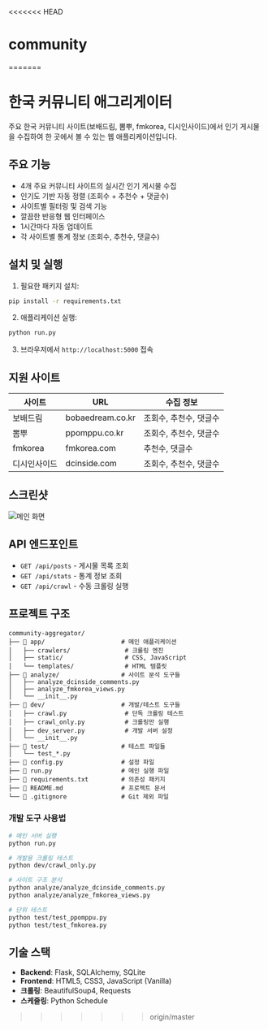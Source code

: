 <<<<<<< HEAD
# community
=======
# 한국 커뮤니티 애그리게이터

주요 한국 커뮤니티 사이트(보배드림, 뽐뿌, fmkorea, 디시인사이드)에서 인기 게시물을 수집하여 한 곳에서 볼 수 있는 웹 애플리케이션입니다.

## 주요 기능

- 4개 주요 커뮤니티 사이트의 실시간 인기 게시물 수집
- 인기도 기반 자동 정렬 (조회수 + 추천수 + 댓글수)
- 사이트별 필터링 및 검색 기능
- 깔끔한 반응형 웹 인터페이스
- 1시간마다 자동 업데이트
- 각 사이트별 통계 정보 (조회수, 추천수, 댓글수)

## 설치 및 실행

1. 필요한 패키지 설치:
```bash
pip install -r requirements.txt
```

2. 애플리케이션 실행:
```bash
python run.py
```

3. 브라우저에서 `http://localhost:5000` 접속

## 지원 사이트

| 사이트 | URL | 수집 정보 |
|--------|-----|-----------|
| 보배드림 | bobaedream.co.kr | 조회수, 추천수, 댓글수 |
| 뽐뿌 | ppomppu.co.kr | 조회수, 추천수, 댓글수 |
| fmkorea | fmkorea.com | 추천수, 댓글수 |
| 디시인사이드 | dcinside.com | 조회수, 추천수, 댓글수 |

## 스크린샷

![메인 화면](screenshot.png)

## API 엔드포인트

- `GET /api/posts` - 게시물 목록 조회
- `GET /api/stats` - 통계 정보 조회  
- `GET /api/crawl` - 수동 크롤링 실행

## 프로젝트 구조

```
community-aggregator/
├── 📂 app/                     # 메인 애플리케이션
│   ├── crawlers/               # 크롤링 엔진
│   ├── static/                 # CSS, JavaScript  
│   └── templates/              # HTML 템플릿
├── 📂 analyze/                 # 사이트 분석 도구들
│   ├── analyze_dcinside_comments.py
│   ├── analyze_fmkorea_views.py
│   └── __init__.py
├── 📂 dev/                     # 개발/테스트 도구들
│   ├── crawl.py                # 단독 크롤링 테스트
│   ├── crawl_only.py           # 크롤링만 실행
│   ├── dev_server.py           # 개발 서버 설정
│   └── __init__.py
├── 📂 test/                    # 테스트 파일들
│   └── test_*.py
├── 📄 config.py                # 설정 파일
├── 📄 run.py                   # 메인 실행 파일
├── 📄 requirements.txt         # 의존성 패키지
├── 📄 README.md                # 프로젝트 문서
└── 📄 .gitignore               # Git 제외 파일
```

### 개발 도구 사용법

```bash
# 메인 서버 실행
python run.py

# 개발용 크롤링 테스트
python dev/crawl_only.py

# 사이트 구조 분석
python analyze/analyze_dcinside_comments.py
python analyze/analyze_fmkorea_views.py

# 단위 테스트
python test/test_ppomppu.py
python test/test_fmkorea.py
```

## 기술 스택

- **Backend**: Flask, SQLAlchemy, SQLite
- **Frontend**: HTML5, CSS3, JavaScript (Vanilla)
- **크롤링**: BeautifulSoup4, Requests
- **스케줄링**: Python Schedule
>>>>>>> origin/master
